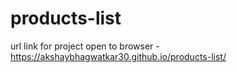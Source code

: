 # products-list

url link for project open to browser -  https://akshaybhagwatkar30.github.io/products-list/
